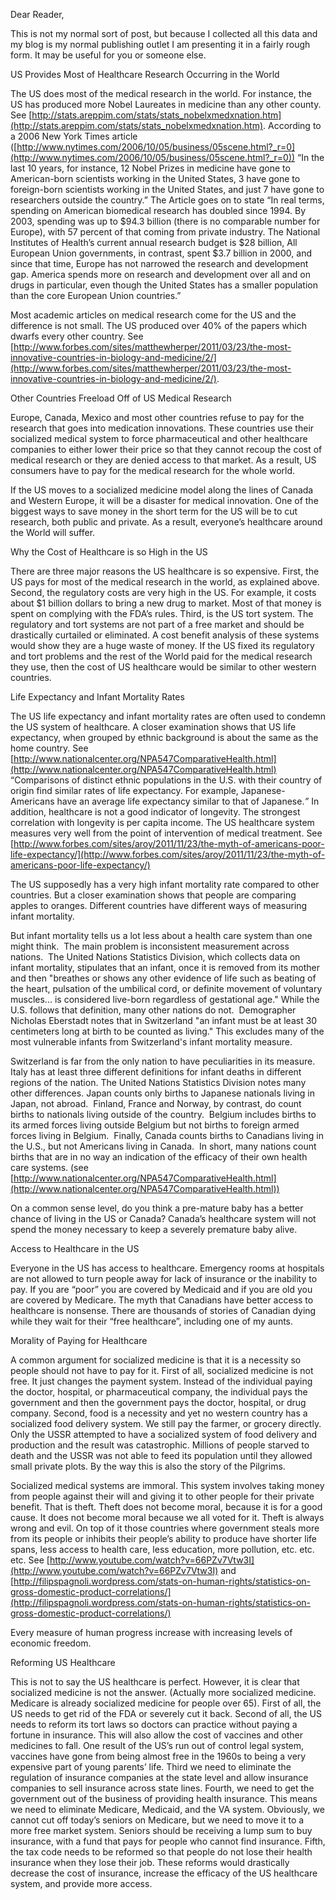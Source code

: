 
Dear Reader,

  

This is not my normal sort of post, but because I collected all this data and my blog is my normal publishing outlet I am presenting it in a fairly rough form. It may be useful for you or someone else.

  

  

US Provides Most of Healthcare Research Occurring in the World

The US does most of the medical research in the world. For instance, the US has produced more Nobel Laureates in medicine than any other county. See [http://stats.areppim.com/stats/stats_nobelxmedxnation.htm](http://stats.areppim.com/stats/stats_nobelxmedxnation.htm). According to a 2006 New York Times article ([http://www.nytimes.com/2006/10/05/business/05scene.html?_r=0](http://www.nytimes.com/2006/10/05/business/05scene.html?_r=0)) “In the last 10 years, for instance, 12 Nobel Prizes in medicine have gone to American-born scientists working in the United States, 3 have gone to foreign-born scientists working in the United States, and just 7 have gone to researchers outside the country.” The Article goes on to state “In real terms, spending on American biomedical research has doubled since 1994. By 2003, spending was up to $94.3 billion (there is no comparable number for Europe), with 57 percent of that coming from private industry. The National Institutes of Health’s current annual research budget is $28 billion, All European Union governments, in contrast, spent $3.7 billion in 2000, and since that time, Europe has not narrowed the research and development gap. America spends more on research and development over all and on drugs in particular, even though the United States has a smaller population than the core European Union countries.”

Most academic articles on medical research come for the US and the difference is not small. The US produced over 40% of the papers which dwarfs every other country. See [http://www.forbes.com/sites/matthewherper/2011/03/23/the-most-innovative-countries-in-biology-and-medicine/2/](http://www.forbes.com/sites/matthewherper/2011/03/23/the-most-innovative-countries-in-biology-and-medicine/2/).

  

Other Countries Freeload Off of US Medical Research

Europe, Canada, Mexico and most other countries refuse to pay for the research that goes into medication innovations. These countries use their socialized medical system to force pharmaceutical and other healthcare companies to either lower their price so that they cannot recoup the cost of medical research or they are denied access to that market. As a result, US consumers have to pay for the medical research for the whole world.

If the US moves to a socialized medicine model along the lines of Canada and Western Europe, it will be a disaster for medical innovation. One of the biggest ways to save money in the short term for the US will be to cut research, both public and private. As a result, everyone’s healthcare around the World will suffer.

  

Why the Cost of Healthcare is so High in the US

There are three major reasons the US healthcare is so expensive. First, the US pays for most of the medical research in the world, as explained above. Second, the regulatory costs are very high in the US. For example, it costs about $1 billion dollars to bring a new drug to market. Most of that money is spent on complying with the FDA’s rules. Third, is the US tort system. The regulatory and tort systems are not part of a free market and should be drastically curtailed or eliminated. A cost benefit analysis of these systems would show they are a huge waste of money. If the US fixed its regulatory and tort problems and the rest of the World paid for the medical research they use, then the cost of US healthcare would be similar to other western countries.

  

Life Expectancy and Infant Mortality Rates

The US life expectancy and infant mortality rates are often used to condemn the US system of healthcare. A closer examination shows that US life expectancy, when grouped by ethnic background is about the same as the home country. See [http://www.nationalcenter.org/NPA547ComparativeHealth.html](http://www.nationalcenter.org/NPA547ComparativeHealth.html) “Comparisons of distinct ethnic populations in the U.S. with their country of origin find similar rates of life expectancy. For example, Japanese-Americans have an average life expectancy similar to that of Japanese._”_ In addition, healthcare is not a good indicator of longevity. The strongest correlation with longevity is per capita income. The US healthcare system measures very well from the point of intervention of medical treatment. See [http://www.forbes.com/sites/aroy/2011/11/23/the-myth-of-americans-poor-life-expectancy/](http://www.forbes.com/sites/aroy/2011/11/23/the-myth-of-americans-poor-life-expectancy/)

The US supposedly has a very high infant mortality rate compared to other countries. But a closer examination shows that people are comparing apples to oranges. Different countries have different ways of measuring infant mortality.

But infant mortality tells us a lot less about a health care system than one might think.  The main problem is inconsistent measurement across nations.  The United Nations Statistics Division, which collects data on infant mortality, stipulates that an infant, once it is removed from its mother and then "breathes or shows any other evidence of life such as beating of the heart, pulsation of the umbilical cord, or definite movement of voluntary muscles... is considered live-born regardless of gestational age." While the U.S. follows that definition, many other nations do not.  Demographer Nicholas Eberstadt notes that in Switzerland "an infant must be at least 30 centimeters long at birth to be counted as living." This excludes many of the most vulnerable infants from Switzerland's infant mortality measure.

Switzerland is far from the only nation to have peculiarities in its measure.  Italy has at least three different definitions for infant deaths in different regions of the nation. The United Nations Statistics Division notes many other differences. Japan counts only births to Japanese nationals living in Japan, not abroad.  Finland, France and Norway, by contrast, do count births to nationals living outside of the country.  Belgium includes births to its armed forces living outside Belgium but not births to foreign armed forces living in Belgium.  Finally, Canada counts births to Canadians living in the U.S., but not Americans living in Canada.  In short, many nations count births that are in no way an indication of the efficacy of their own health care systems. (see [http://www.nationalcenter.org/NPA547ComparativeHealth.html](http://www.nationalcenter.org/NPA547ComparativeHealth.html))

  

On a common sense level, do you think a pre-mature baby has a better chance of living in the US or Canada? Canada’s healthcare system will not spend the money necessary to keep a severely premature baby alive.

  

Access to Healthcare in the US

Everyone in the US has access to healthcare. Emergency rooms at hospitals are not allowed to turn people away for lack of insurance or the inability to pay. If you are “poor” you are covered by Medicaid and if you are old you are covered by Medicare. The myth that Canadians have better access to healthcare is nonsense. There are thousands of stories of Canadian dying while they wait for their “free healthcare”, including one of my aunts.

  

Morality of Paying for Healthcare

A common argument for socialized medicine is that it is a necessity so people should not have to pay for it. First of all, socialized medicine is not free. It just changes the payment system. Instead of the individual paying the doctor, hospital, or pharmaceutical company, the individual pays the government and then the government pays the doctor, hospital, or drug company. Second, food is a necessity and yet no western country has a socialized food delivery system. We still pay the farmer, or grocery directly. Only the USSR attempted to have a socialized system of food delivery and production and the result was catastrophic. Millions of people starved to death and the USSR was not able to feed its population until they allowed small private plots. By the way this is also the story of the Pilgrims.

Socialized medical systems are immoral. This system involves taking money from people against their will and giving it to other people for their private benefit. That is theft. Theft does not become moral, because it is for a good cause. It does not become moral because we all voted for it. Theft is always wrong and evil. On top of it those countries where government steals more from its people or inhibits their people’s ability to produce have shorter life spans, less access to health care, less education, more pollution, etc. etc. etc. See [http://www.youtube.com/watch?v=66PZv7Vtw3I](http://www.youtube.com/watch?v=66PZv7Vtw3I) and [http://filipspagnoli.wordpress.com/stats-on-human-rights/statistics-on-gross-domestic-product-correlations/](http://filipspagnoli.wordpress.com/stats-on-human-rights/statistics-on-gross-domestic-product-correlations/)

Every measure of human progress increase with increasing levels of economic freedom.

  

Reforming US Healthcare

This is not to say the US healthcare is perfect. However, it is clear that socialized medicine is not the answer. (Actually more socialized medicine. Medicare is already socialized medicine for people over 65). First of all, the US needs to get rid of the FDA or severely cut it back. Second of all, the US needs to reform its tort laws so doctors can practice without paying a fortune in insurance. This will also allow the cost of vaccines and other medicines to fall. One result of the US’s run out of control legal system, vaccines have gone from being almost free in the 1960s to being a very expensive part of young parents’ life. Third we need to eliminate the regulation of insurance companies at the state level and allow insurance companies to sell insurance across state lines. Fourth, we need to get the government out of the business of providing health insurance. This means we need to eliminate Medicare, Medicaid, and the VA system. Obviously, we cannot cut off today’s seniors on Medicare, but we need to move it to a more free market system. Seniors should be receiving a lump sum to buy insurance, with a fund that pays for people who cannot find insurance. Fifth, the tax code needs to be reformed so that people do not lose their health insurance when they lose their job. These reforms would drastically decrease the cost of insurance, increase the efficacy of the US healthcare system, and provide more access.